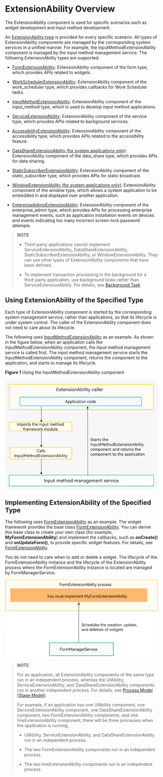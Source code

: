 # ExtensionAbility Overview


The ExtensionAbility component is used for specific scenarios such as widget development and input method development.


An [ExtensionAbility type](../reference/apis/js-apis-bundleManager.md#extensionabilitytype) is provided for every specific scenario. All types of ExtensionAbility components are managed by the corresponding system services in a unified manner. For example, the InputMethodExtensionAbility component is managed by the input method management service. The following ExtensionAbility types are supported:


- [FormExtensionAbility](../reference/apis/js-apis-app-form-formExtensionAbility.md): ExtensionAbility component of the form type, which provides APIs related to widgets.

- [WorkSchedulerExtensionAbility](../reference/apis/js-apis-WorkSchedulerExtensionAbility.md): ExtensionAbility component of the work_scheduler type, which provides callbacks for Work Scheduler tasks.

- [InputMethodExtensionAbility](../reference/apis/js-apis-inputmethod.md): ExtensionAbility component of the input_method type, which is used to develop input method applications.

- [ServiceExtensionAbility](../reference/apis/js-apis-app-ability-serviceExtensionAbility.md): ExtensionAbility component of the service type, which provides APIs related to background services.

- [AccessibilityExtensionAbility](../reference/apis/js-apis-application-accessibilityExtensionAbility.md): ExtensionAbility component of the accessibility type, which provides APIs related to the accessibility feature.

- [DataShareExtensionAbility (for system applications only)](../reference/apis/js-apis-application-dataShareExtensionAbility.md): ExtensionAbility component of the data_share type, which provides APIs for data sharing.

- [StaticSubscriberExtensionAbility](../reference/apis/js-apis-application-staticSubscriberExtensionAbility.md): ExtensionAbility component of the static_subscriber type, which provides APIs for static broadcast.

- [WindowExtensionAbility (for system applications only)](../reference/apis/js-apis-application-windowExtensionAbility.md): ExtensionAbility component of the window type, which allows a system application to be embedded in and displayed over another application.

- [EnterpriseAdminExtensionAbility](../reference/apis/js-apis-EnterpriseAdminExtensionAbility.md): ExtensionAbility component of the enterprise_admin type, which provides APIs for processing enterprise management events, such as application installation events on devices and events indicating too many incorrect screen-lock password attempts.

> **NOTE**
> 
>- Third-party applications cannot implement ServiceExtensionAbility, DataShareExtensionAbility, StaticSubscriberExtensionAbility, or WindowExtensionAbility. They can use other types of ExtensionAbility components that have been defined.
> 
>- To implement transaction processing in the background for a third-party application, use background tasks rather than ServiceExtensionAbility. For details, see [Background Task](../task-management/background-task-overview.md).


## Using ExtensionAbility of the Specified Type

Each type of ExtensionAbility component is started by the corresponding system management service, rather than applications, so that its lifecycle is under system control. The caller of the ExtensionAbility component does not need to care about its lifecycle.

The following uses [InputMethodExtensionAbility](../reference/apis/js-apis-inputmethod.md) as an example. As shown in the figure below, when an application calls the InputMethodExtensionAbility component, the input method management service is called first. The input method management service starts the InputMethodExtensionAbility component, returns the component to the application, and starts to manage its lifecycle.

**Figure 1** Using the InputMethodExtensionAbility component

![ExtensionAbility-start](figures/ExtensionAbility-start.png)


## Implementing ExtensionAbility of the Specified Type

The following uses [FormExtensionAbility](../reference/apis/js-apis-app-form-formExtensionAbility.md) as an example. The widget framework provides the base class [FormExtensionAbility](../reference/apis/js-apis-app-form-formExtensionAbility.md). You can derive this base class to create your own class (for example, **MyFormExtensionAbility**) and implement the callbacks, such as **onCreate()** and **onUpdateForm()**, to provide specific widget features. For details, see [FormExtensionAbility](service-widget-overview.md).

You do not need to care when to add or delete a widget. The lifecycle of the FormExtensionAbility instance and the lifecycle of the ExtensionAbility process where the FormExtensionAbility instance is located are managed by FormManagerService.

![form_extension](figures/form_extension.png)


> **NOTE**
>
> For an application, all ExtensionAbility components of the same type run in an independent process, whereas the UIAbility, ServiceExtensionAbility, and DataShareExtensionAbility components run in another independent process. For details, see [Process Model (Stage Model)](process-model-stage.md).
>
> For example, if an application has one UIAbility component, one ServiceExtensionAbility component, one DataShareExtensionAbility component, two FormExtensionAbility components, and one ImeExtensionAbility component, there will be three processes when the application is running.
>
> - UIAbility, ServiceExtensionAbility, and DataShareExtensionAbility run in an independent process.
>
> - The two FormExtensionAbility components run in an independent process.
>
> - The two ImeExtensionAbility components run in an independent process.
